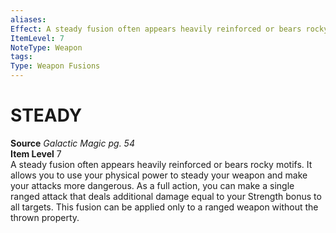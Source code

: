 ```yaml
---
aliases: 
Effect: A steady fusion often appears heavily reinforced or bears rocky motifs. It allows you to use your physical power to steady your weapon and make your attacks more dangerous. As a full action, you can make a single ranged attack that deals additional damage equal to your Strength bonus to all targets. This fusion can be applied only to a ranged weapon without the thrown property.
ItemLevel: 7
NoteType: Weapon
tags: 
Type: Weapon Fusions
---
```

# STEADY
**Source** _Galactic Magic pg. 54_  
**Item Level** 7  
A steady fusion often appears heavily reinforced or bears rocky motifs. It allows you to use your physical power to steady your weapon and make your attacks more dangerous. As a full action, you can make a single ranged attack that deals additional damage equal to your Strength bonus to all targets. This fusion can be applied only to a ranged weapon without the thrown property.